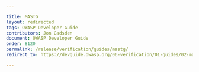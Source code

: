 ```yaml
---

title: MASTG
layout: redirected
tags: OWASP Developer Guide
contributors: Jon Gadsden
document: OWASP Developer Guide
order: 8120
permalink: /release/verification/guides/mastg/
redirect_to: https://devguide.owasp.org/06-verification/01-guides/02-mastg/

---
```

